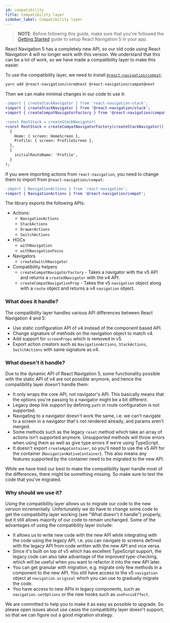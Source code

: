 ```yaml
---
id: compatibility
title: Compatibility layer
sidebar_label: Compatibility layer
---
```


> **NOTE**: Before following this guide, make sure that you've followed the [Getting Started](getting-started.md) guide to setup React Navigation 5 in your app.

React Navigation 5 has a completely new API, so our old code using React Navigation 4 will no longer work with this version. We understand that this can be a lot of work, so we have made a compatibility layer to make this easier.

To use the compatibility layer, we need to install [`@react-navigation/compat`](https://github.com/react-navigation/navigation-ex/tree/master/packages/compat):

```sh
yarn add @react-navigation/core@next @react-navigation/compat@next
```

Then we can make minimal changes in our code to use it:

```diff
-import { createStackNavigator } from 'react-navigation-stack';
+import { createStackNavigator } from '@react-navigation/stack';
+import { createCompatNavigatorFactory } from '@react-navigation/compat';

-const RootStack = createStackNavigator(
+const RootStack = createCompatNavigatorFactory(createStackNavigator)(
  {
    Home: { screen: HomeScreen },
    Profile: { screen: ProfileScreen },
  },
  {
    initialRouteName: 'Profile',
  }
);
```

If you were importing actions from `react-navigation`, you need to change them to import from `@react-navigation/compat`:

```diff
-import { NavigationActions } from 'react-navigation';
+import { NavigationActions } from '@react-navigation/compat';
```

The library exports the following APIs:

- Actions:
  - `NavigationActions`
  - `StackActions`
  - `DrawerActions`
  - `SwitchActions`
- HOCs
  - `withNavigation`
  - `withNavigationFocus`
- Navigators
  - `createSwitchNavigator`
- Compatibility helpers
  - `createCompatNavigatorFactory` - Takes a navigator with the v5 API and returns a `createXNavigator` with the v4 API.
  - `createCompatNavigationProp` - Takes the v5 `navigation` object along with a `route` object and returns a v4 `navigation` object.

### What does it handle?

The compatibility layer handles various API differences between React Navigation 4 and 5:

- Use static configuration API of v4 instead of the component based API.
- Change signature of methods on the navigation object to match v4.
- Add support for `screenProps` which is removed in v5.
- Export action creators such as `NavigationActions`, `StackActions`, `SwitchActions` with same signature as v4.

### What doesn't it handle?

Due to the dynamic API of React Navigation 5, some functionality possible with the static API of v4 are not possible anymore, and hence the compatibility layer doesn't handle them:

- It only wraps the core API, not navigator's API. This basically means that the options you're passing to a navigator might be a bit different.
- Legacy deep link support by defining `path` in route configuration is not supported.
- Navigating to a navigator doesn't work the same, i.e. we can't navigate to a screen in a navigator that's not rendered already, and params aren't merged.
- Some methods such as the legacy `reset` method which take an array of actions isn't supported anymore. Unsupported methods will throw errors when using them as well as give type errors if we're using TypeScript.
- It doesn't export `createAppContainer`, so you'll need to use the v5 API for the container (`NavigationNativeContainer`). This also means any features supported by the container need to be migrated to the new API.

While we have tried our best to make the compatibility layer handle most of the differences, there might be something missing. So make sure to test the code that you've migrated.

### Why should we use it?

Using the compatibility layer allows us to migrate our code to the new version incrementally. Unfortunately we do have to change some code to get the compatibility layer working (see "What doesn't it handle") properly, but it still allows majority of our code to remain unchanged. Some of the advantages of using the compatibility layer include:

- It allows us to write new code with the new API while integrating with the code using the legacy API, i.e. you can navigate to screens defined with the legacy API from code written with the new API and vice versa.
- Since it's built on top of v5 which has excellent TypeScript support, the legacy code can also take advantage of the improved type-checking, which will be useful when you want to refactor it into the new API later.
- You can get granular with migration, e.g. migrate only few methods in a component to the new API. You still have access to the v5 `navigation` object at `navigation.original` which you can use to gradually migrate the code.
- You have access to new APIs in legacy components, such as `navigation.setOptions` or the new hooks such as `useFocusEffect`.

We are committed to help you to make it as easy as possible to upgrade. So please open issues about use cases the compatibility layer doesn't support, so that we can figure out a good migration strategy.
